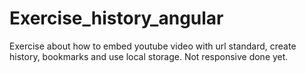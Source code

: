 # Exercise_history_angular
Exercise about how to embed youtube video with url standard, create history, bookmarks and use local storage. Not responsive done yet.
